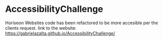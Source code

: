 # AccessibilityChallenge
Horiseon Websites code has been refactored to be more accesible per the clients request.
link to the website: https://gabrielazalta.github.io/AccessibilityChallenge/
